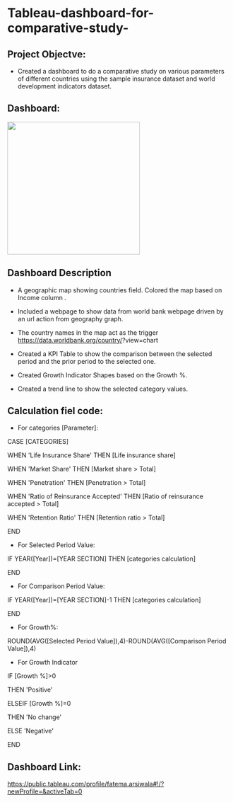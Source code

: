 # Tableau-dashboard-for-comparative-study-

## Project Objectve:

- Created a dashboard to do a comparative study on various parameters of different countries using the sample insurance dataset and world development indicators dataset.

## Dashboard:

<img src='download.png' width='300' height='300'>





 ## Dashboard Description
 
- A geographic map showing countries field. Colored the map based on Income column .

- Included a webpage to show data from world bank webpage driven by an url action from geography graph.

 - The country names in the map act as the trigger  https://data.worldbank.org/country/<country>?view=chart

- Created a KPI Table to show the comparison between the selected period and the prior period to the selected one.

- Created Growth Indicator Shapes based on the Growth %.

- Created a trend line to show the selected category values.

## Calculation fiel code:

- For categories [Parameter]:

CASE [CATEGORIES]

WHEN 'Life Insurance Share' THEN [Life insurance share]

WHEN 'Market Share' THEN [Market share > Total]

WHEN 'Penetration' THEN [Penetration > Total]

WHEN 'Ratio of Reinsurance Accepted' THEN [Ratio of reinsurance accepted > Total]

WHEN 'Retention Ratio' THEN [Retention ratio > Total]

END

- For Selected Period Value:

IF YEAR([Year])=[YEAR SECTION] THEN [categories calculation]

END

- For Comparison Period Value:

IF YEAR([Year])=[YEAR SECTION]-1 THEN [categories calculation]

END

- For Growth%:

ROUND(AVG([Selected Period Value]),4)-ROUND(AVG([Comparison Period Value]),4)

- For Growth Indicator

IF [Growth %]>0

THEN 'Positive'

ELSEIF [Growth %]=0

THEN 'No change'

ELSE 'Negative'

END

## Dashboard Link:

https://public.tableau.com/profile/fatema.arsiwala#!/?newProfile=&activeTab=0



 
